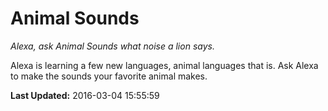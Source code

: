 # Animal Sounds
*Alexa, ask Animal Sounds what noise a lion says.*

Alexa is learning a few new languages, animal languages that is. Ask Alexa to make the sounds your favorite animal makes.

**Last Updated:** 2016-03-04 15:55:59